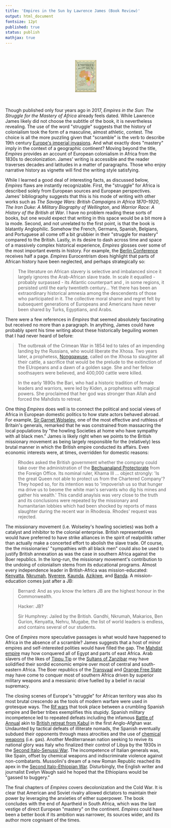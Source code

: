 ```yaml
---
title: 'Empires in the Sun by Lawrence James (Book Review)'
output: html_document
fontsize: 12pt
published: true
status: publish
mathjax: true
---
```


<br>
<p align="center"><img src="/figures/empires.jpg" width="13%"></p>
<br>

Though published only four years ago in 2017, *Empires in the Sun: The Struggle for the Mastery of Africa* already feels dated. While Lawrence James likely did not choose the subtitle of the book, it is nevertheless revealing. The use of the word "struggle" suggests that the history of colonialism took the form of a masculine, almost athletic, contest. The choice is all the more puzzling given that "scramble" is the verb to describe 19th century [Europe's imperial invasions](https://en.wikipedia.org/wiki/Scramble_for_Africa). And what exactly does "mastery" imply in the context of a geographic continent? Moving beyond the title, *Empires* provides an account of European colonialism in Africa from the 1830s to decolonization. James' writing is accessible and the reader traverses decades and latitudes in a matter of paragraphs. Those who enjoy narrative history as vignette will find the writing style satisfying. 

While I learned a good deal of interesting facts, as discussed below, *Empires* flaws are instantly recognizable. First, the "struggle" for Africa is described solely from European sources and European perspectives. James' bibliography suggests that this is his mode of writing with other works such as *The Savage Wars: British Campaigns in Africa 1870–1920*, *The Iron Duke: A Military Biography of Wellington*, and *Warrior Race: A History of the British at War*. I have no problem reading these sorts of books, but one would expect that writing in this space would be a bit more à la mode. Second, and not unrelated to the first point, is that the book is blatantly Anglophilic. Somehow the French, Germans, Spanish, Belgians, and Portuguese all come off a bit grubbier in their "struggle for mastery" compared to the British. Lastly, in its desire to dash across time and space of a massively complex historical experience, *Empires* glosses over some of the most important events in history. For example, the [Berlin Conference](https://en.wikipedia.org/wiki/Berlin_Conference) receives half a page.  *Empires* Eurocentrism does highlight that parts of African history have been neglected, and perhaps strategically so:

> The literature on African slavery is selective and imbalanced since it largely ignores the Arab-African slave trade. In scale it equalled - probably surpassed - its Atlantic counterpart and , in some regions, it persisted until the early twentieth century... Yet there has been an extraordinary historical amnesia among the descendents of those who participated in it. The collective moral shame and regret felt by subsequent generations of Europeans and Americans have never been shared by Turks, Egyptians, and Arabs. 

There were a few references in *Empires* that seemed absolutely fascinating but received no more than a paragraph. In anything, James could have probably spent his time writing about these historically beguiling women that I had never heard of before:

> The outbreak of the Crimean War in 1854 led to tales of an impending landing by the Russians, who would liberate the Xhosa. Two years later, a prophetess, [Nongqawuse](https://en.wikipedia.org/wiki/Nongqawuse), called on the Xhosa to slaughter all their cattle, a sacrifice that would be the prelude to the exitinction of the EUropeans and a dawn of a golden sage. She and her fellow soothsayers were believed, and 400,000 cattle were killed.
>
> In the early 1890s the Bari, who had a historic tradition of female leaders and warriors, were led by Kiden, a prophetess with magical powers. She proclaimed that her god was stronger than Allah and forced the Mahdists to retreat.

One thing *Empires* does well is to connect the political and social views of Africa in European domestic politics to how state actors behaved abroad. For example, [Sir Garnet Wolseley](https://en.wikipedia.org/wiki/Garnet_Wolseley,_1st_Viscount_Wolseley), one of the most effective and ruthless of Britain's generals, remarked that he was constrained from massacring the local populations by "the howling Societies at home who have sympathy with all black men." James is likely right when we points to the British missionary movement as being largely responsible for the (relatively) less brutal manner in which the British empire conducted its affairs. Even economic interests were, at times, overridden for domestic reasons:

> Rhodes asked the British government whether the company could take over the administration of the [Bechuanaland Protectorate](https://en.wikipedia.org/wiki/Bechuanaland_Protectorate) from the Foreign Office. Its nominal ruler, Khama III ... object strongly: 'Is the great Queen not able to protect us from the Chartered Company'? They hoped so, for its intention was to 'impoverish us so that hunger ma drive us to beome the white man's servants who dig his mines and gather his wealth.' This candid anaylsis was very close to the truth and its conclusions were repeated by the missionary and humanitarian lobbies which had been shocked by reports of mass slaughter during the recent war in Rhodesia. Rhodes' request was rejected.

The missionary movement (i.e. Wolseley's howling societies) was both a catalyst and inhibitor to the colonial enterprise. British representatives would have preferred to have strike alliances in the spirit of realpolitik rather than actually make a concerted effort to abolish the slave trade. Of course, the the missionaries' "sympathies with all black men" could also be used to justify British annexation as was the case in southern Africa against the Boer republics. In the long-run, the missionary movement's contribution to the undoing of colonialism stems from its educational programs. Almost every independence leader in British-Africa was mission-educated: [Kenyatta](https://en.wikipedia.org/wiki/Jomo_Kenyatta), [Nkrumah](https://en.wikipedia.org/wiki/Kwame_Nkrumah), [Nyerere](https://en.wikipedia.org/wiki/Julius_Nyerere), [Kaunda](https://en.wikipedia.org/wiki/Kenneth_Kaunda), [Azikiwe](https://en.wikipedia.org/wiki/Nnamdi_Azikiwe), and [Banda](https://en.wikipedia.org/wiki/Hastings_Banda). A mission-education comes just after a JB:

> Bernard: And as you know the letters JB are the highest honour in the Commonwealth.
>
> Hacker: JB?
>
> Sir Humphrey: Jailed by the British. Gandhi, Nkrumah, Makarios, Ben Gurion, Kenyatta, Nehru, Mugabe, the list of world leaders is endless, and contains several of our students.

One of *Empires* more speculative passages is what would have happened to Africa in the absence of a scramble? James suggests that a host of minor empires and self-interested polities would have filled the gap. The [Mahdist empire](https://en.wikipedia.org/wiki/Mahdist_State) may how conquered all of Egypt and parts of east Africa. Arab slavers of the likes of [Tippu Tip](https://en.wikipedia.org/wiki/Tippu_Tip) or the [Sultans of Zanzibar](https://en.wikipedia.org/wiki/Sultanate_of_Zanzibar) may have solidified their sordid economic empire over most of central and south-eastern Africa. The Boer republics of the [Transvaal](https://en.wikipedia.org/wiki/Transvaal_Colony) and [Orange Free State](https://en.wikipedia.org/wiki/Orange_Free_State) may have come to conquer most of southern Africa driven by superior military weapons and a messianic drive fuelled by a belief in racial supremacy.

The closing scenes of Europe's "struggle" for African territory was also its most brutal crescendo as the tools of modern warfare were used in grotesque ways. The [Rif wars](https://en.wikipedia.org/wiki/Rif_War) that took place between a crumbling Spanish empire and Berber tribes exemplifies this stupidy. Spanish military incompetence led to repeated defeats including the infamous [Battle of Annual](https://en.wikipedia.org/wiki/Battle_of_Annual) akin to [British retreat from Kabul](https://en.wikipedia.org/wiki/1842_retreat_from_Kabul) in the first Anglo-Afghan war. Undaunted by tactical defeats of illiterate nomads, the Spanish eventually subdued their opponents through mass atrocities and the use of [chemical weapons](https://en.wikipedia.org/wiki/Spanish_use_of_chemical_weapons_in_the_Rif_War) (i.e. gas). Another Mediterranean nation seeking to revive its national glory was Italy who finalized their control of Libya by the 1930s in the [Second Italo-Senussi War](https://en.wikipedia.org/wiki/Second_Italo-Senussi_War). The incompetence of Italian generals was, like Spain, offset by chemical weapons and indiscriminate violence against non-combatants. Mussolini's dream of a new Roman Republic reached its apex in the [Second Italo-Ethiopian War](https://en.wikipedia.org/wiki/Second_Italo-Ethiopian_War). Disturbingly, the English writer and journalist Evelyn Waugh said he hoped that the Ethiopians would be "gassed to buggery." 

The final chapters of *Empires* covers decolonization and the Cold War. It is clear that American and Soviet rivalry allowed dictators to maintain their power by leveraging the anxieties of either superpower. The book concludes with the end of Apartheid in South Africa, which was the last vestige of direct European "mastery" on the continent. *Empires* could have been a better book if its ambition was narrower, its sources wider, and its author more cognisant of the times.  